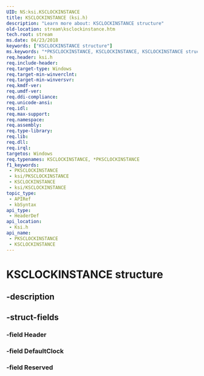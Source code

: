 ```yaml
---
UID: NS:ksi.KSCLOCKINSTANCE
title: KSCLOCKINSTANCE (ksi.h)
description: "Learn more about: KSCLOCKINSTANCE structure"
old-location: stream\ksclockinstance.htm
tech.root: stream
ms.date: 04/23/2018
keywords: ["KSCLOCKINSTANCE structure"]
ms.keywords: "*PKSCLOCKINSTANCE, KSCLOCKINSTANCE, KSCLOCKINSTANCE structure [Streaming Media Devices], PKSCLOCKINSTANCE, PKSCLOCKINSTANCE structure pointer [Streaming Media Devices], ksi/KSCLOCKINSTANCE, ksi/PKSCLOCKINSTANCE, stream.ksclockinstance"
req.header: ksi.h
req.include-header: 
req.target-type: Windows
req.target-min-winverclnt: 
req.target-min-winversvr: 
req.kmdf-ver: 
req.umdf-ver: 
req.ddi-compliance: 
req.unicode-ansi: 
req.idl: 
req.max-support: 
req.namespace: 
req.assembly: 
req.type-library: 
req.lib: 
req.dll: 
req.irql: 
targetos: Windows
req.typenames: KSCLOCKINSTANCE, *PKSCLOCKINSTANCE
f1_keywords:
 - PKSCLOCKINSTANCE
 - ksi/PKSCLOCKINSTANCE
 - KSCLOCKINSTANCE
 - ksi/KSCLOCKINSTANCE
topic_type:
 - APIRef
 - kbSyntax
api_type:
 - HeaderDef
api_location:
 - Ksi.h
api_name:
 - PKSCLOCKINSTANCE
 - KSCLOCKINSTANCE
---
```


# KSCLOCKINSTANCE structure


## -description

## -struct-fields

### -field Header

### -field DefaultClock

### -field Reserved

